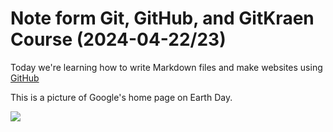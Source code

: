 # Note form Git, GitHub, and GitKraen Course (2024-04-22/23)

Today we're learning how to write Markdown files and make websites using [GitHub](https://github.com)


This is a picture of Google's home page on Earth Day.

![](https://www.google.com/logos/doodles/2024/earth-day-2024-6753651837110453-2xa.gif)

